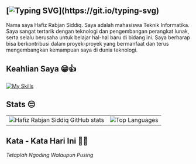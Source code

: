 ## [![Typing SVG](https://readme-typing-svg.demolab.com/?lines=Hai+Saya+Junior+Web+Developer+🌐;)](https://git.io/typing-svg)

Nama saya Hafiz Rabjan Siddiq. Saya adalah mahasiswa Teknik Informatika. Saya sangat tertarik dengan teknologi dan pengembangan perangkat lunak, serta selalu berusaha untuk belajar hal-hal baru di bidang ini. Saya berharap bisa berkontribusi dalam proyek-proyek yang bermanfaat dan terus mengembangkan kemampuan saya di dunia teknologi.

## Keahlian Saya 😁👍
[![My Skills](https://skillicons.dev/icons?i=js,html,css,php,laravel,python,mysql,nodejs,vscode,bootstrap,tailwindcss,sass,dart,swift)](https://skillicons.dev)


## Stats 😒
<table>
  <tr>
    <td>
      <img src="https://github-readme-stats.vercel.app/api?username=Hfzrbjnsddq&show_icons=true&theme=default" alt="Hafiz Rabjan Siddiq GitHub stats" />
    </td>
    <td>
      <img src="https://github-readme-stats.vercel.app/api/top-langs/?username=Hfzrbjnsddq&layout=donut" alt="Top Languages" />
    </td>
  </tr>
</table>

## Kata - Kata Hari Ini 🤦‍♂️
<i>Tetaplah Ngoding Walaupun Pusing</i>
